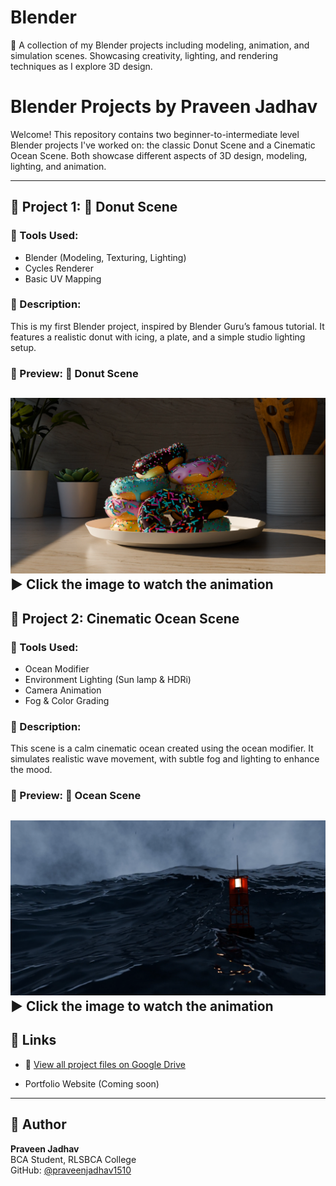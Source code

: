 # Blender
🎨 A collection of my Blender projects including modeling, animation, and simulation scenes. Showcasing creativity, lighting, and rendering techniques as I explore 3D design.

# Blender Projects by Praveen Jadhav

Welcome! This repository contains two beginner-to-intermediate level Blender projects I've worked on: the classic Donut Scene and a Cinematic Ocean Scene. Both showcase different aspects of 3D design, modeling, lighting, and animation.

---

## 📌 Project 1: 🍩 Donut Scene

### 🔧 Tools Used:
- Blender (Modeling, Texturing, Lighting)
- Cycles Renderer
- Basic UV Mapping

### 📝 Description:
This is my first Blender project, inspired by Blender Guru’s famous tutorial. It features a realistic donut with icing, a plate, and a simple studio lighting setup.

### 📸 Preview: 🍩 Donut Scene

[![Watch Donut Animation](Renders/Donut-Scene/0001.png)](https://drive.google.com/file/d/1qXoDrPRgCuKl3DB9sDAZiN1gbsCFRDna/view?usp=drive_link)  
**▶️ Click the image to watch the animation**
---

## 🌊 Project 2: Cinematic Ocean Scene

### 🔧 Tools Used:
- Ocean Modifier
- Environment Lighting (Sun lamp & HDRi)
- Camera Animation
- Fog & Color Grading

### 📝 Description:
This scene is a calm cinematic ocean created using the ocean modifier. It simulates realistic wave movement, with subtle fog and lighting to enhance the mood.

### 🎥 Preview: 🌊 Ocean Scene 

[![Watch Donut Animation](Renders/Ocean-Scene/0001.png)](https://drive.google.com/file/d/1mOefyuZ0aF2xxWtGpNTMaiunDqMzgOmt/view?usp=drive_link)
**▶️ Click the image to watch the animation**
---

## 🔗 Links
- 🔗 [View all project files on Google Drive](https://drive.google.com/drive/folders/1GGG_oHa0zNmiY5Y-_lnSyzW1bmbfgayR?usp=sharing)

- Portfolio Website (Coming soon)

---

## 👤 Author
**Praveen Jadhav**  
BCA Student, RLSBCA College  
GitHub: [@praveenjadhav1510](https://github.com/praveenjadhav1510)
